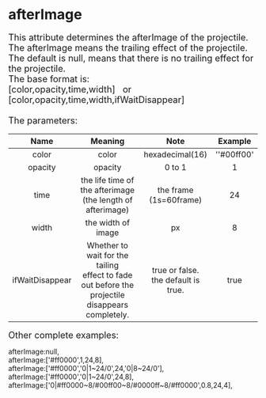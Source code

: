 # afterImage

<font size=4>This attribute determines the afterImage of the projectile.       
The afterImage means the trailing effect of the projectile.   
The default is null, means that there is no trailing effect for the projectile.   
The base format is:   
[color,opacity,time,width]   or   
[color,opacity,time,width,ifWaitDisappear]   
<br/>The parameters:</font>

|      Name       |                           Meaning                            |                   Note                   |  Example   |
| :-------------: | :----------------------------------------------------------: | :--------------------------------------: | :--------: |
|      color      |                            color                             |             hexadecimal(16)              | ''#00ff00' |
|     opacity     |                           opacity                            |                  0 to 1                  |     1      |
|      time       | the life time of the afterimage<br />(the length of afterimage) |       the frame<br />(1s=60frame)        |     24     |
|      width      |                      the width of image                      |                    px                    |     8      |
| ifWaitDisappear | Whether to wait for the tailing <br />effect to fade out before the <br />projectile disappears completely. | true or false.<br />the default is true. |    true    |

<font size=4>Other complete examples:   </font>

afterImage:null,   
afterImage:['#ff0000',1,24,8],   
afterImage:['#ff0000','0|1~24/0',24,'0|8~24/0'],   
afterImage:['#ff0000','0|1~24/0',24,8],   
afterImage:['0|#ff0000~8/#00ff00~8/#0000ff~8/#ff0000',0.8,24,4],   